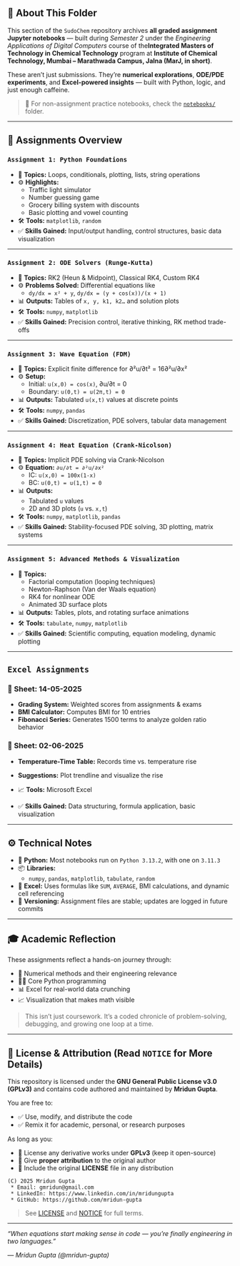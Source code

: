 ## 📁 About This Folder

This section of the `SudoChem` repository archives **all graded assignment Jupyter notebooks** — built during *Semester 2* under the *Engineering Applications of Digital Computers* course of the**Integrated Masters of Technology in Chemical Technology** program at **Institute of Chemical Technology, Mumbai – Marathwada Campus, Jalna (MarJ, in short)**.

These aren’t just submissions. They’re **numerical explorations**, **ODE/PDE experiments**, and **Excel-powered insights** — built with Python, logic, and just enough caffeine.

> 📌 For non-assignment practice notebooks, check the [`notebooks/`](../notebooks/) folder.

---

## 📑 Assignments Overview

### `Assignment 1: Python Foundations`

- 🧾 **Topics:** Loops, conditionals, plotting, lists, string operations
- ⚙️ **Highlights:**
  - Traffic light simulator
  - Number guessing game
  - Grocery billing system with discounts
  - Basic plotting and vowel counting
- 🛠️ **Tools:** `matplotlib`, `random`
- ✅ **Skills Gained:** Input/output handling, control structures, basic data visualization

---

### `Assignment 2: ODE Solvers (Runge-Kutta)`

- 🧾 **Topics:** RK2 (Heun & Midpoint), Classical RK4, Custom RK4
- ⚙️ **Problems Solved:** Differential equations like
  - `dy/dx = x² + y`, `dy/dx = (y + cos(x))/(x + 1)`
- 📊 **Outputs:** Tables of `x, y, k1, k2…` and solution plots
- 🛠️ **Tools:** `numpy`, `matplotlib`
- ✅ **Skills Gained:** Precision control, iterative thinking, RK method trade-offs

---

### `Assignment 3: Wave Equation (FDM)`

- 🧾 **Topics:** Explicit finite difference for ∂²u/∂t² = 16∂²u/∂x²
- ⚙️ **Setup:**
  - Initial: `u(x,0) = cos(x)`, ∂u/∂t = 0
  - Boundary: `u(0,t) = u(2π,t) = 0`
- 📊 **Outputs:** Tabulated `u(x,t)` values at discrete points
- 🛠️ **Tools:** `numpy`, `pandas`
- ✅ **Skills Gained:** Discretization, PDE solvers, tabular data management

---

### `Assignment 4: Heat Equation (Crank-Nicolson)`

- 🧾 **Topics:** Implicit PDE solving via Crank-Nicolson
- ⚙️ **Equation:** `∂u/∂t = ∂²u/∂x²`
  - IC: `u(x,0) = 100x(1-x)`
  - BC: `u(0,t) = u(1,t) = 0`
- 📊 **Outputs:**
  - Tabulated `u` values
  - 2D and 3D plots (`u` vs. `x,t`)
- 🛠️ **Tools:** `numpy`, `matplotlib`, `pandas`
- ✅ **Skills Gained:** Stability-focused PDE solving, 3D plotting, matrix systems

---

### `Assignment 5: Advanced Methods & Visualization`

- 🧾 **Topics:**
  - Factorial computation (looping techniques)
  - Newton-Raphson (Van der Waals equation)
  - RK4 for nonlinear ODE
  - Animated 3D surface plots
- 📊 **Outputs:** Tables, plots, and rotating surface animations
- 🛠️ **Tools:** `tabulate`, `numpy`, `matplotlib`
- ✅ **Skills Gained:** Scientific computing, equation modeling, dynamic plotting

---

## `Excel Assignments`

### 🧾 Sheet: 14-05-2025
- **Grading System:** Weighted scores from assignments & exams
- **BMI Calculator:** Computes BMI for 10 entries
- **Fibonacci Series:** Generates 1500 terms to analyze golden ratio behavior

### 🧾 Sheet: 02-06-2025
- **Temperature-Time Table:** Records time vs. temperature rise
- **Suggestions:** Plot trendline and visualize the rise

- 📈 **Tools:** Microsoft Excel
- ✅ **Skills Gained:** Data structuring, formula application, basic visualization

---

## ⚙️ Technical Notes

- 🐍 **Python:** Most notebooks run on `Python 3.13.2`, with one on `3.11.3`
- 📦 **Libraries:**
  - `numpy`, `pandas`, `matplotlib`, `tabulate`, `random`
- 📄 **Excel:** Uses formulas like `SUM`, `AVERAGE`, BMI calculations, and dynamic cell referencing
- 🔁 **Versioning:** Assignment files are stable; updates are logged in future commits

---

## 🎓 Academic Reflection

These assignments reflect a hands-on journey through:

- 🧮 Numerical methods and their engineering relevance
- 🧑‍💻 Core Python programming
- 📊 Excel for real-world data crunching
- 📈 Visualization that makes math visible

> This isn’t just coursework. It’s a coded chronicle of problem-solving, debugging, and growing one loop at a time.

---

## 📝 License & Attribution (Read `NOTICE` for More Details)

This repository is licensed under the **GNU General Public License v3.0 (GPLv3)** and contains code authored and maintained by **Mridun Gupta**.

You are free to:
- ✅ Use, modify, and distribute the code
- ✅ Remix it for academic, personal, or research purposes

As long as you:
- 🔁 License any derivative works under **GPLv3** (keep it open-source)
- 🧾 Give **proper attribution** to the original author
- 📄 Include the original **LICENSE** file in any distribution

```
(C) 2025 Mridun Gupta
 * Email: gmridun@gmail.com
 * LinkedIn: https://www.linkedin.com/in/mridungupta
 * GitHub: https://github.com/mridun-gupta
```

> See [LICENSE](../LICENSE) and [NOTICE](../NOTICE) for full terms.

---

*“When equations start making sense in code — you’re finally engineering in two languages.”*

— *Mridun Gupta (@mridun-gupta)*
